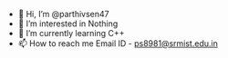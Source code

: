 - 👋 Hi, I’m @parthivsen47
- 👀 I’m interested in Nothing
- 🌱 I’m currently learning C++
- 📫 How to reach me Email ID - ps8981@srmist.edu.in

<!---
parthivsen47/parthivsen47 is a ✨ special ✨ repository because its `README.md` (this file) appears on your GitHub profile.
You can click the Preview link to take a look at your changes.
--->
